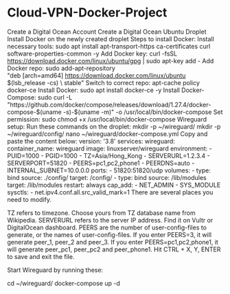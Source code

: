 # Cloud-VPN-Docker-Project

Create a Digital Ocean Account 
Create a Digital Ocean Ubuntu Droplet
Install Docker on the newly created droplet
  Steps to install Docker:
    Install necessary tools: sudo apt install apt-transport-https ca-certificates curl software-properties-common -y
    Add Docker key: curl -fsSL https://download.docker.com/linux/ubuntu/gpg | sudo apt-key add -
    Add Docker repo: 
    sudo add-apt-repository \
      "deb [arch=amd64] https://download.docker.com/linux/ubuntu \
      $(lsb_release -cs) \
      stable"
  Switch to correct repo: apt-cache policy docker-ce
  Install Docker: sudo apt install docker-ce -y 
  Install Docker-Compose: sudo curl -L "https://github.com/docker/compose/releases/download/1.27.4/docker-compose-$(uname -s)-$(uname -m)" -o /usr/local/bin/docker-compose
Set permission: sudo chmod +x /usr/local/bin/docker-compose
Wireguard setup: 
Run these commands on the droplet:
    mkdir -p ~/wireguard/
    mkdir -p ~/wireguard/config/
    nano ~/wireguard/docker-compose.yml
Copy and paste the content below:
version: '3.8'
services:
  wireguard:
    container_name: wireguard
    image: linuxserver/wireguard
    environment:
      - PUID=1000
      - PGID=1000
      - TZ=Asia/Hong_Kong
      - SERVERURL=1.2.3.4
      - SERVERPORT=51820
      - PEERS=pc1,pc2,phone1
      - PEERDNS=auto
      - INTERNAL_SUBNET=10.0.0.0
    ports:
      - 51820:51820/udp
    volumes:
      - type: bind
        source: ./config/
        target: /config/
      - type: bind
        source: /lib/modules
        target: /lib/modules
    restart: always
    cap_add:
      - NET_ADMIN
      - SYS_MODULE
    sysctls:
      - net.ipv4.conf.all.src_valid_mark=1
There are several places you need to modify.

TZ refers to timezone. Choose yours from TZ database name from Wikipedia.
SERVERURL refers to the server IP address. Find it on Vultr or DigitalOcean dashboard.
PEERS are the number of user-config-files to generate, or the names of user-config-files. If you enter PEERS=3, it will generate peer_1, peer_2 and peer_3. If you enter PEERS=pc1,pc2,phone1, it will generate peer_pc1, peer_pc2 and peer_phone1.
Hit CTRL + X, Y, ENTER to save and exit the file.

Start Wireguard by running these:

cd ~/wireguard/
docker-compose up -d
